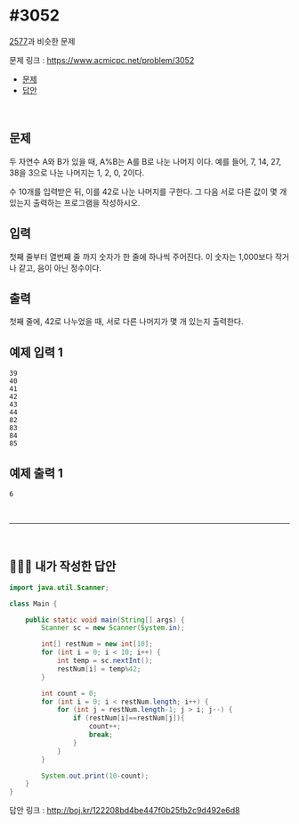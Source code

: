 # #3052

<a href="2577.md">2577</a>과 비슷한 문제

문제 링크 : https://www.acmicpc.net/problem/3052

- [문제](#quiz)
- [답안](#answer)

<br>

## <a name="quiz"></a>문제

두 자연수 A와 B가 있을 때, A%B는 A를 B로 나눈 나머지 이다. 예를 들어, 7, 14, 27, 38을 3으로 나눈 나머지는 1, 2, 0, 2이다. 

수 10개를 입력받은 뒤, 이를 42로 나눈 나머지를 구한다. 그 다음 서로 다른 값이 몇 개 있는지 출력하는 프로그램을 작성하시오.

## 입력

첫째 줄부터 열번째 줄 까지 숫자가 한 줄에 하나씩 주어진다. 이 숫자는 1,000보다 작거나 같고, 음이 아닌 정수이다.

## 출력

첫째 줄에, 42로 나누었을 때, 서로 다른 나머지가 몇 개 있는지 출력한다.

## 예제 입력 1 						

```
39
40
41
42
43
44
82
83
84
85
```

## 예제 출력 1 						

```
6
```

<br>

------

<br>

## <a name="answer"></a>🙆🏻‍♂️ 내가 작성한 답안

```java
import java.util.Scanner;

class Main {

    public static void main(String[] args) {
        Scanner sc = new Scanner(System.in);

        int[] restNum = new int[10];
        for (int i = 0; i < 10; i++) {
            int temp = sc.nextInt();
            restNum[i] = temp%42;
        }

        int count = 0;
        for (int i = 0; i < restNum.length; i++) {
            for (int j = restNum.length-1; j > i; j--) {
                if (restNum[i]==restNum[j]){
                    count++;
                    break;
                }
            }
        }

        System.out.print(10-count);
    }
}
```

답안 링크 : http://boj.kr/122208bd4be447f0b25fb2c9d492e6d8

<br>

<br>